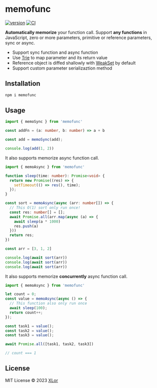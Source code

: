 # memofunc

[![version](https://img.shields.io/npm/v/memofunc?label=memofunc)](https://www.npmjs.com/package/memofunc)
[![CI](https://github.com/yjl9903/memofunc/actions/workflows/ci.yml/badge.svg)](https://github.com/yjl9903/memofunc/actions/workflows/ci.yml)

**Automatically memorize** your function call. Support **any functions** in JavaScript, zero or more parameters, primitive or reference parameters, sync or async.

+ Support sync function and async function
+ Use [Trie](https://en.wikipedia.org/wiki/Trie) to map parameter and its return value
+ Reference object is diffed shallowly with [WeakSet](https://developer.mozilla.org/en-US/docs/Web/JavaScript/Reference/Global_Objects/WeakMap) by default
+ Support custom parameter serializaztion method

## Installation

```bash
npm i memofunc
```

## Usage

```ts
import { memoSync } from 'memofunc'

const addFn = (a: number, b: number) => a + b

const add = memoSync(add);

console.log(add(1, 2))
```

It also supports memorize async function call.

```ts
import { memoAsync } from 'memofunc'

function sleep(time: number): Promise<void> {
  return new Promise((res) => {
    setTimeout(() => res(), time);
  });
}

const sort = memoAsync(async (arr: number[]) => {
  // This O(1) sort only run once!
  const res: number[] = [];
  await Promise.all(arr.map(async (a) => {
    await sleep(a * 1000)
    res.push(a)
  }))
  return res;
})

const arr = [3, 1, 2]

console.log(await sort(arr))
console.log(await sort(arr))
console.log(await sort(arr))
```

It also supports memorize **concurrently** async function call.

```ts
import { memoAsync } from 'memofunc'

let count = 0;
const value = memoAsync(async () => {
  // This function also only run once
  await sleep(100);
  return count++;
});

const task1 = value();
const task2 = value();
const task3 = value();

await Promise.all([task1, task2, task3])

// count === 1
```

## License

MIT License © 2023 [XLor](https://github.com/yjl9903)
